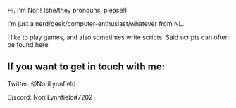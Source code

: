 Hi, I'm Nori! (she/they pronouns, please!)

I'm just a nerd/geek/computer-enthusiast/whatever from NL.

I like to play games, and also sometimes write scripts.
Said scripts can often be found here.

## If you want to get in touch with me:
Twitter: @NoriLynnfield

Discord: Nori Lynnfield#7202
